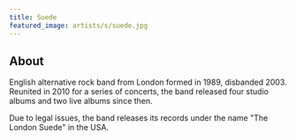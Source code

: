 ```yaml
---
title: Suede
featured_image: artists/s/suede.jpg
---
```

## About

English alternative rock band from London formed in 1989, disbanded 2003.
Reunited in 2010 for a series of concerts, the band released four studio albums and two live albums since then.

Due to legal issues, the band releases its records under the name "The London Suede" in the USA.
